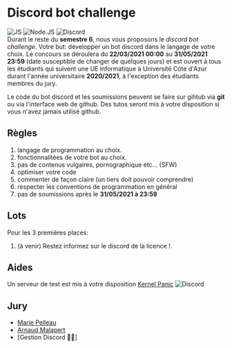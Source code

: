 # Discord bot challenge
![JS](https://img.shields.io/badge/-javascript-f7df1e?logo=javascript&logoColor=white) ![Node.JS](https://img.shields.io/badge/-Node.js-339933?logo=node.js&logoColor=white) ![Discord](https://img.shields.io/badge/-Discord-7289DA?logo=discord&logoColor=white)  
Durant le reste du **semestre 6**, nous vous proposons le *discord bot challenge*.
Votre but: développer un bot discord dans le langage de votre choix.
Le concours se déroulera du **22/03/2021 00:00** au **31/05/2021 23:59** (date susceptible de changer de quelques jours) et est ouvert à tous les étudiants qui suivent une UE informatique à Université Côte d'Azur durant l'année universitaire **2020/2021**, à l'exception des étudiants membres du jury.

Le code du bot discord et les soumissions peuvent se faire sur gihtub via **git** ou via l'interface web de github. Des tutos seront mis à votre disposition si vous n'avez jamais utilisé github.

## Règles
1. langage de programmation au choix.
2. fonctionnalitées de votre bot au choix.
3. pas de contenus vulgaires, pornographique etc... (SFW)
6. optimiser votre code
7. commenter de façon claire (un tiers doit pouvoir comprendre)
8. respecter les conventions de programmation en général
9. pas de soumissions après le **31/05/2021 à 23:59**

## Lots
Pour les 3 premières places:
1. (à venir) Restez informez sur le discord de la licence !

## Aides
Un serveur de test est mis à votre disposition [Kernel Panic](https://discord.gg/8kgMPqd5x3) ![Discord](https://img.shields.io/badge/-Discord-7289DA?logo=discord&logoColor=white)

## Jury
* [Marie Pelleau](https://github.com/mpelleau)
* [Arnaud Malapert](https://github.com/arnaud-m)
* [Gestion Discord 👨‍🔧]
